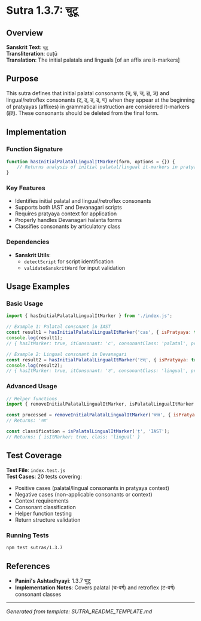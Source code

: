 # Sutra 1.3.7: चुटू

## Overview

**Sanskrit Text**: `चुटू`  
**Transliteration**: cuṭū  
**Translation**: The initial palatals and linguals [of an affix are it-markers]

## Purpose

This sutra defines that initial palatal consonants (च्, छ्, ज्, झ्, ञ्) and lingual/retroflex consonants (ट्, ठ्, ड्, ढ्, ण्) when they appear at the beginning of pratyayas (affixes) in grammatical instruction are considered it-markers (इत्). These consonants should be deleted from the final form.

## Implementation

### Function Signature
```javascript
function hasInitialPalatalLingualItMarker(form, options = {}) {
    // Returns analysis of initial palatal/lingual it-markers in pratyaya context
}
```

### Key Features
- Identifies initial palatal and lingual/retroflex consonants
- Supports both IAST and Devanagari scripts
- Requires pratyaya context for application
- Properly handles Devanagari halanta forms
- Classifies consonants by articulatory class

### Dependencies
- **Sanskrit Utils**: 
  - `detectScript` for script identification
  - `validateSanskritWord` for input validation

## Usage Examples

### Basic Usage
```javascript
import { hasInitialPalatalLingualItMarker } from './index.js';

// Example 1: Palatal consonant in IAST
const result1 = hasInitialPalatalLingualItMarker('cas', { isPratyaya: true });
console.log(result1); 
// { hasItMarker: true, itConsonant: 'c', consonantClass: 'palatal', processedForm: 'as' }

// Example 2: Lingual consonant in Devanagari
const result2 = hasInitialPalatalLingualItMarker('टस्', { isPratyaya: true });
console.log(result2); 
// { hasItMarker: true, itConsonant: 'ट', consonantClass: 'lingual', processedForm: 'स्' }
```

### Advanced Usage
```javascript
// Helper functions
import { removeInitialPalatalLingualItMarker, isPalatalLingualItMarker } from './index.js';

const processed = removeInitialPalatalLingualItMarker('च्त्वा', { isPratyaya: true });
// Returns: 'त्वा'

const classification = isPalatalLingualItMarker('ṭ', 'IAST');
// Returns: { isItMarker: true, class: 'lingual' }
```

## Test Coverage

**Test File**: `index.test.js`  
**Test Cases**: 20 tests covering:
- Positive cases (palatal/lingual consonants in pratyaya context)
- Negative cases (non-applicable consonants or context)
- Context requirements
- Consonant classification
- Helper function testing
- Return structure validation

### Running Tests
```bash
npm test sutras/1.3.7
```

## References

- **Panini's Ashtadhyayi**: 1.3.7 चुटू
- **Implementation Notes**: Covers palatal (च-वर्ग) and retroflex (ट-वर्ग) consonant classes

---

*Generated from template: SUTRA_README_TEMPLATE.md*
